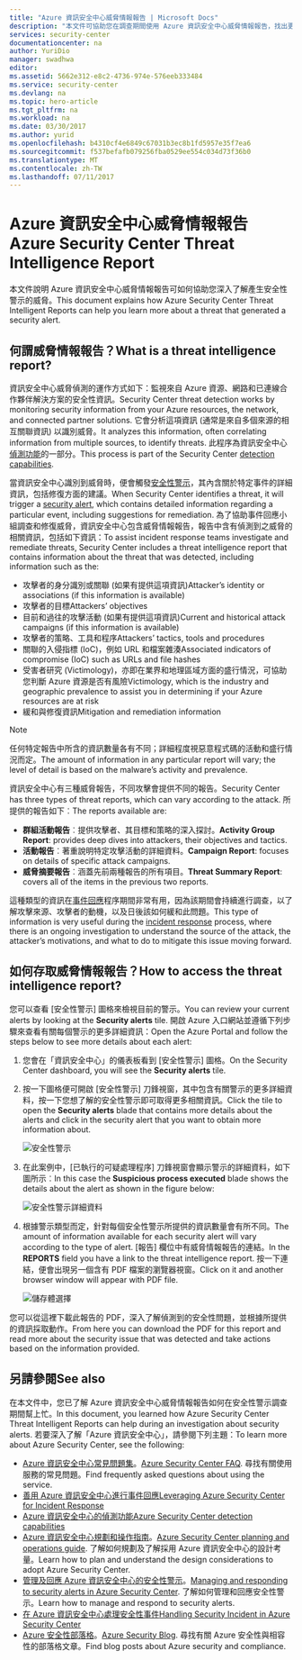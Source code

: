 ```yaml
---
title: "Azure 資訊安全中心威脅情報報告 | Microsoft Docs"
description: "本文件可協助您在調查期間使用 Azure 資訊安全中心威脅情報報告，找出更多關於安全性警示的資訊。"
services: security-center
documentationcenter: na
author: YuriDio
manager: swadhwa
editor: 
ms.assetid: 5662e312-e8c2-4736-974e-576eeb333484
ms.service: security-center
ms.devlang: na
ms.topic: hero-article
ms.tgt_pltfrm: na
ms.workload: na
ms.date: 03/30/2017
ms.author: yurid
ms.openlocfilehash: b4310cf4e6849c67031b3ec8b1fd5957e35f7ea6
ms.sourcegitcommit: f537befafb079256fba0529ee554c034d73f36b0
ms.translationtype: MT
ms.contentlocale: zh-TW
ms.lasthandoff: 07/11/2017
---
```

# <a name="azure-security-center-threat-intelligence-report"></a><span data-ttu-id="fa694-103">Azure 資訊安全中心威脅情報報告</span><span class="sxs-lookup"><span data-stu-id="fa694-103">Azure Security Center Threat Intelligence Report</span></span>
<span data-ttu-id="fa694-104">本文件說明 Azure 資訊安全中心威脅情報報告可如何協助您深入了解產生安全性警示的威脅。</span><span class="sxs-lookup"><span data-stu-id="fa694-104">This document explains how Azure Security Center Threat Intelligent Reports can help you learn more about a threat that generated a security alert.</span></span>

## <a name="what-is-a-threat-intelligence-report"></a><span data-ttu-id="fa694-105">何謂威脅情報報告？</span><span class="sxs-lookup"><span data-stu-id="fa694-105">What is a threat intelligence report?</span></span>
<span data-ttu-id="fa694-106">資訊安全中心威脅偵測的運作方式如下：監視來自 Azure 資源、網路和已連線合作夥伴解決方案的安全性資訊。</span><span class="sxs-lookup"><span data-stu-id="fa694-106">Security Center threat detection works by monitoring security information from your Azure resources, the network, and connected partner solutions.</span></span> <span data-ttu-id="fa694-107">它會分析這項資訊 (通常是來自多個來源的相互關聯資訊) 以識別威脅。</span><span class="sxs-lookup"><span data-stu-id="fa694-107">It analyzes this information, often correlating information from multiple sources, to identify threats.</span></span> <span data-ttu-id="fa694-108">此程序為資訊安全中心[偵測功能](security-center-detection-capabilities.md)的一部分。</span><span class="sxs-lookup"><span data-stu-id="fa694-108">This process is part of the Security Center [detection capabilities](security-center-detection-capabilities.md).</span></span>

<span data-ttu-id="fa694-109">當資訊安全中心識別到威脅時，便會觸發[安全性警示](security-center-managing-and-responding-alerts.md)，其內含關於特定事件的詳細資訊，包括修復方面的建議。</span><span class="sxs-lookup"><span data-stu-id="fa694-109">When Security Center identifies a threat, it will trigger a [security alert](security-center-managing-and-responding-alerts.md), which contains detailed information regarding a particular event, including suggestions for remediation.</span></span> <span data-ttu-id="fa694-110">為了協助事件回應小組調查和修復威脅，資訊安全中心包含威脅情報報告，報告中含有偵測到之威脅的相關資訊，包括如下資訊：</span><span class="sxs-lookup"><span data-stu-id="fa694-110">To assist incident response teams investigate and remediate threats, Security Center includes a threat intelligence report that contains information about the threat that was detected, including information such as the:</span></span>

* <span data-ttu-id="fa694-111">攻擊者的身分識別或關聯 (如果有提供這項資訊)</span><span class="sxs-lookup"><span data-stu-id="fa694-111">Attacker’s identity or associations (if this information is available)</span></span>
* <span data-ttu-id="fa694-112">攻擊者的目標</span><span class="sxs-lookup"><span data-stu-id="fa694-112">Attackers’ objectives</span></span>
* <span data-ttu-id="fa694-113">目前和過往的攻擊活動 (如果有提供這項資訊)</span><span class="sxs-lookup"><span data-stu-id="fa694-113">Current and historical attack campaigns (if this information is available)</span></span>
* <span data-ttu-id="fa694-114">攻擊者的策略、工具和程序</span><span class="sxs-lookup"><span data-stu-id="fa694-114">Attackers’ tactics, tools and procedures</span></span>
* <span data-ttu-id="fa694-115">關聯的入侵指標 (IoC)，例如 URL 和檔案雜湊</span><span class="sxs-lookup"><span data-stu-id="fa694-115">Associated indicators of compromise (IoC) such as URLs and file hashes</span></span>
* <span data-ttu-id="fa694-116">受害者研究 (Victimology)，亦即在業界和地理區域方面的盛行情況，可協助您判斷 Azure 資源是否有風險</span><span class="sxs-lookup"><span data-stu-id="fa694-116">Victimology, which is the industry and geographic prevalence to assist you in determining if your Azure resources are at risk</span></span>
* <span data-ttu-id="fa694-117">緩和與修復資訊</span><span class="sxs-lookup"><span data-stu-id="fa694-117">Mitigation and remediation information</span></span>

> [!NOTE]
> <span data-ttu-id="fa694-118">任何特定報告中所含的資訊數量各有不同；詳細程度視惡意程式碼的活動和盛行情況而定。</span><span class="sxs-lookup"><span data-stu-id="fa694-118">The amount of information in any particular report will vary; the level of detail is based on the malware’s activity and prevalence.</span></span>
>
>

<span data-ttu-id="fa694-119">資訊安全中心有三種威脅報告，不同攻擊會提供不同的報告。</span><span class="sxs-lookup"><span data-stu-id="fa694-119">Security Center has three types of threat reports, which can vary according to the attack.</span></span> <span data-ttu-id="fa694-120">所提供的報告如下︰</span><span class="sxs-lookup"><span data-stu-id="fa694-120">The reports available are:</span></span>

* <span data-ttu-id="fa694-121">**群組活動報告**︰提供攻擊者、其目標和策略的深入探討。</span><span class="sxs-lookup"><span data-stu-id="fa694-121">**Activity Group Report**: provides deep dives into attackers, their objectives and tactics.</span></span>
* <span data-ttu-id="fa694-122">**活動報告**︰著重說明特定攻擊活動的詳細資料。</span><span class="sxs-lookup"><span data-stu-id="fa694-122">**Campaign Report**: focuses on details of specific attack campaigns.</span></span>
* <span data-ttu-id="fa694-123">**威脅摘要報告**︰涵蓋先前兩種報告的所有項目。</span><span class="sxs-lookup"><span data-stu-id="fa694-123">**Threat Summary Report**: covers all of the items in the previous two reports.</span></span>

<span data-ttu-id="fa694-124">這種類型的資訊在[事件回應](security-center-incident-response.md)程序期間非常有用，因為該期間會持續進行調查，以了解攻擊來源、攻擊者的動機，以及日後該如何緩和此問題。</span><span class="sxs-lookup"><span data-stu-id="fa694-124">This type of information is very useful during the [incident response](security-center-incident-response.md) process, where there is an ongoing investigation to understand the source of the attack, the attacker’s motivations, and what to do to mitigate this issue moving forward.</span></span>

## <a name="how-to-access-the-threat-intelligence-report"></a><span data-ttu-id="fa694-125">如何存取威脅情報報告？</span><span class="sxs-lookup"><span data-stu-id="fa694-125">How to access the threat intelligence report?</span></span>
<span data-ttu-id="fa694-126">您可以查看 [安全性警示]  圖格來檢視目前的警示。</span><span class="sxs-lookup"><span data-stu-id="fa694-126">You can review your current alerts by looking at the **Security alerts** tile.</span></span> <span data-ttu-id="fa694-127">開啟 Azure 入口網站並遵循下列步驟來查看有關每個警示的更多詳細資訊：</span><span class="sxs-lookup"><span data-stu-id="fa694-127">Open the Azure Portal and follow the steps below to see more details about each alert:</span></span>

1. <span data-ttu-id="fa694-128">您會在「資訊安全中心」的儀表板看到 [安全性警示]  圖格。</span><span class="sxs-lookup"><span data-stu-id="fa694-128">On the Security Center dashboard, you will see the **Security alerts** tile.</span></span>
2. <span data-ttu-id="fa694-129">按一下圖格便可開啟 [安全性警示] 刀鋒視窗，其中包含有關警示的更多詳細資料，按一下您想了解的安全性警示即可取得更多相關資訊。</span><span class="sxs-lookup"><span data-stu-id="fa694-129">Click the tile to open the **Security alerts** blade that contains more details about the alerts and click in the security alert that you want to obtain more information about.</span></span>

    ![安全性警示](./media/security-center-threat-report/security-center-threat-report-fig1.png)
3. <span data-ttu-id="fa694-131">在此案例中，[已執行的可疑處理程序] 刀鋒視窗會顯示警示的詳細資料，如下圖所示︰</span><span class="sxs-lookup"><span data-stu-id="fa694-131">In this case the **Suspicious process executed** blade shows the details about the alert as shown in the figure below:</span></span>

    ![安全性警示詳細資料](./media/security-center-threat-report/security-center-threat-report-fig2.png)
4. <span data-ttu-id="fa694-133">根據警示類型而定，針對每個安全性警示所提供的資訊數量會有所不同。</span><span class="sxs-lookup"><span data-stu-id="fa694-133">The amount of information available for each security alert will vary according to the type of alert.</span></span> <span data-ttu-id="fa694-134">[報告] 欄位中有威脅情報報告的連結。</span><span class="sxs-lookup"><span data-stu-id="fa694-134">In the **REPORTS** field you have a link to the threat intelligence report.</span></span> <span data-ttu-id="fa694-135">按一下連結，便會出現另一個含有 PDF 檔案的瀏覽器視窗。</span><span class="sxs-lookup"><span data-stu-id="fa694-135">Click on it and another browser window will appear with PDF file.</span></span>

   ![儲存體選擇](./media/security-center-threat-report/security-center-threat-report-fig3.png)

<span data-ttu-id="fa694-137">您可以從這裡下載此報告的 PDF，深入了解偵測到的安全性問題，並根據所提供的資訊採取動作。</span><span class="sxs-lookup"><span data-stu-id="fa694-137">From here you can download the PDF for this report and read more about the security issue that was detected and take actions based on the information provided.</span></span>

## <a name="see-also"></a><span data-ttu-id="fa694-138">另請參閱</span><span class="sxs-lookup"><span data-stu-id="fa694-138">See also</span></span>
<span data-ttu-id="fa694-139">在本文件中，您已了解 Azure 資訊安全中心威脅情報報告如何在安全性警示調查期間幫上忙。</span><span class="sxs-lookup"><span data-stu-id="fa694-139">In this document, you learned how Azure Security Center Threat Intelligent Reports can help during an investigation about security alerts.</span></span> <span data-ttu-id="fa694-140">若要深入了解「Azure 資訊安全中心」，請參閱下列主題：</span><span class="sxs-lookup"><span data-stu-id="fa694-140">To learn more about Azure Security Center, see the following:</span></span>

* <span data-ttu-id="fa694-141">[Azure 資訊安全中心常見問題集](security-center-faq.md)。</span><span class="sxs-lookup"><span data-stu-id="fa694-141">[Azure Security Center FAQ](security-center-faq.md).</span></span> <span data-ttu-id="fa694-142">尋找有關使用服務的常見問題。</span><span class="sxs-lookup"><span data-stu-id="fa694-142">Find frequently asked questions about using the service.</span></span>
* [<span data-ttu-id="fa694-143">善用 Azure 資訊安全中心進行事件回應</span><span class="sxs-lookup"><span data-stu-id="fa694-143">Leveraging Azure Security Center for Incident Response</span></span>](security-center-incident-response.md)
* [<span data-ttu-id="fa694-144">Azure 資訊安全中心的偵測功能</span><span class="sxs-lookup"><span data-stu-id="fa694-144">Azure Security Center detection capabilities</span></span>](security-center-detection-capabilities.md)
* <span data-ttu-id="fa694-145">[Azure 資訊安全中心規劃和操作指南](security-center-planning-and-operations-guide.md)。</span><span class="sxs-lookup"><span data-stu-id="fa694-145">[Azure Security Center planning and operations guide](security-center-planning-and-operations-guide.md).</span></span> <span data-ttu-id="fa694-146">了解如何規劃及了解採用 Azure 資訊安全中心的設計考量。</span><span class="sxs-lookup"><span data-stu-id="fa694-146">Learn how to plan and understand the design considerations to adopt Azure Security Center.</span></span>
* <span data-ttu-id="fa694-147">[管理及回應 Azure 資訊安全中心的安全性警示](security-center-managing-and-responding-alerts.md)。</span><span class="sxs-lookup"><span data-stu-id="fa694-147">[Managing and responding to security alerts in Azure Security Center](security-center-managing-and-responding-alerts.md).</span></span> <span data-ttu-id="fa694-148">了解如何管理和回應安全性警示。</span><span class="sxs-lookup"><span data-stu-id="fa694-148">Learn how to manage and respond to security alerts.</span></span>
* [<span data-ttu-id="fa694-149">在 Azure 資訊安全中心處理安全性事件</span><span class="sxs-lookup"><span data-stu-id="fa694-149">Handling Security Incident in Azure Security Center</span></span>](security-center-incident.md)
* <span data-ttu-id="fa694-150">[Azure 安全性部落格](http://blogs.msdn.com/b/azuresecurity/)。</span><span class="sxs-lookup"><span data-stu-id="fa694-150">[Azure Security Blog](http://blogs.msdn.com/b/azuresecurity/).</span></span> <span data-ttu-id="fa694-151">尋找有關 Azure 安全性與相容性的部落格文章。</span><span class="sxs-lookup"><span data-stu-id="fa694-151">Find blog posts about Azure security and compliance.</span></span>
